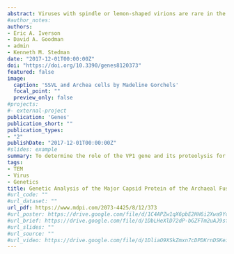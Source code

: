 ```yaml
---
abstract: Viruses with spindle or lemon-shaped virions are rare in the world of viruses, but are common in viruses of archaeal extremophiles, possibly due to the extreme conditions in which they thrive. However, the structural and genetic basis for the unique spindle shape is unknown. The best-studied spindle-shaped virus, Sulfolobus Spindle-shaped Virus 1 (SSV1), is composed mostly of the major capsid protein VP1. Similar to many other viruses, proteolytic cleavage of VP1 is thought to be critical for virion formation. Unlike half of the genes in SSV1, including the minor capsid protein gene VP3, the VP1 gene does not tolerate deletion or transposon insertion. To determine the role of the VP1 gene and its proteolysis for virus function, we developed techniques for site-directed mutagenesis of the SSV1 genome and complemented deletion mutants with VP1 genes from other SSVs. By analyzing these mutants, we demonstrate that the N-terminus of the VP1 protein is required, but the N-terminus, or entire SSV1 VP1 protein, can be exchanged with VP1s from other SSVs. However, the conserved glutamate at the cleavage site is not essential for infectivity. Interestingly, viruses containing point mutations at this position generate mostly abnormal virions.
#author_notes:
authors:
- Eric A. Iverson
- David A. Goodman
- admin
- Kenneth M. Stedman
date: "2017-12-01T00:00:00Z"
doi: "https://doi.org/10.3390/genes8120373"
featured: false
image:
  caption: 'SSVL and Archea cells by Madeline Gorchels'
  focal_point: ""
  preview_only: false
#projects:
#- external-project
publication: 'Genes'
publication_short: ""
publication_types:
- "2"
publishDate: "2017-12-01T00:00:00Z"
#slides: example
summary: To determine the role of the VP1 gene and its proteolysis for virus function, we developed techniques for site-directed mutagenesis of the SSV1 genome and complemented deletion mutants with VP1 genes from other SSVs. By analyzing these mutants, we demonstrate that the N-terminus of the VP1 protein is required, but the N-terminus, or entire SSV1 VP1 protein, can be exchanged with VP1s from other SSVs.
tags:
- TEM
- Virus
- Genetics
title: Genetic Analysis of the Major Capsid Protein of the Archaeal Fusellovirus SSV1, Mutational Flexibility and Conformational Change
#url_code: ""
#url_dataset: ""
url_pdf: https://www.mdpi.com/2073-4425/8/12/373
#url_poster: https://drive.google.com/file/d/1C4APZw1qX6pbE2HH6i2Xwa9YceTCVCRf/view?usp=sharing
#url_brief: https://drive.google.com/file/d/1DbLHeXlD72dP-bGZFTm2uAJ9sfhaiLws/view?usp=sharing
#url_slides: ""
#url_source: ""
#url_video: https://drive.google.com/file/d/1DliaO9XSkZmxn7cDPDKrnDSKei-PV-EG/view?usp=sharing
---
```


